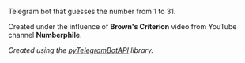 Telegram bot that guesses the number from 1 to 31. 

Created under the influence of **Brown's Criterion** video from YouTube channel **Numberphile**.

_Created using the [pyTelegramBotAPI](https://github.com/eternnoir/pyTelegramBotAPI) library._
